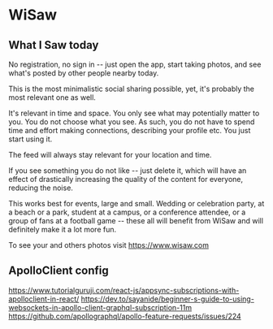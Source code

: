 # WiSaw
## What I Saw today
No registration, no sign in -- just open the app, start taking photos, and see what's posted by other people nearby today.

This is the most minimalistic social sharing possible, yet, it's probably the most relevant one as well. 

It's relevant in time and space. You only see what may potentially matter to you. You do not choose what you see. As such, you do not have to spend time and effort making connections, describing your profile etc. You just start using it. 

The feed will always stay relevant for your location and time. 

If you see something you do not like -- just delete it, which will have an effect of drastically increasing the quality of the content for everyone, reducing the noise.

This works best for events, large and small. Wedding or celebration party, at a beach or a park, student at a campus, or a conference attendee, or a group of fans at a football game -- these all will benefit from WiSaw and will definitely make it a lot more fun.

To see your and others photos visit https://www.wisaw.com



## ApolloClient config
https://www.tutorialguruji.com/react-js/appsync-subscriptions-with-apolloclient-in-react/
https://dev.to/sayanide/beginner-s-guide-to-using-websockets-in-apollo-client-graphql-subscription-11m
https://github.com/apollographql/apollo-feature-requests/issues/224
